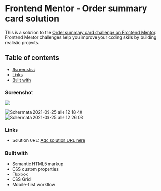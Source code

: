 # Frontend Mentor - Order summary card solution

This is a solution to the [Order summary card challenge on Frontend Mentor](https://www.frontendmentor.io/challenges/order-summary-component-QlPmajDUj). Frontend Mentor challenges help you improve your coding skills by building realistic projects. 

## Table of contents
  - [Screenshot](#screenshot)
  - [Links](#links)
  - [Built with](#built-with)


### Screenshot

![](./screenshot.jpg)

![Schermata 2021-09-25 alle 12 18 40](https://user-images.githubusercontent.com/47386569/134768097-f2cb5076-d3a3-4a9f-bea1-9a2d97230591.png)
![Schermata 2021-09-25 alle 12 26 03](https://user-images.githubusercontent.com/47386569/134768205-b1beaaac-a056-4993-8256-cdf1304099e7.png)


### Links

- Solution URL: [Add solution URL here](https://bit.ly/2Wez07a)

### Built with

- Semantic HTML5 markup
- CSS custom properties
- Flexbox
- CSS Grid
- Mobile-first workflow



